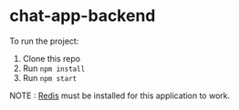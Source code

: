 # chat-app-backend

To run the project:

1. Clone this repo
2. Run `npm install`
3. Run `npm start`

NOTE : [Redis](https://github.com/microsoftarchive/redis) must be installed for this application to work.